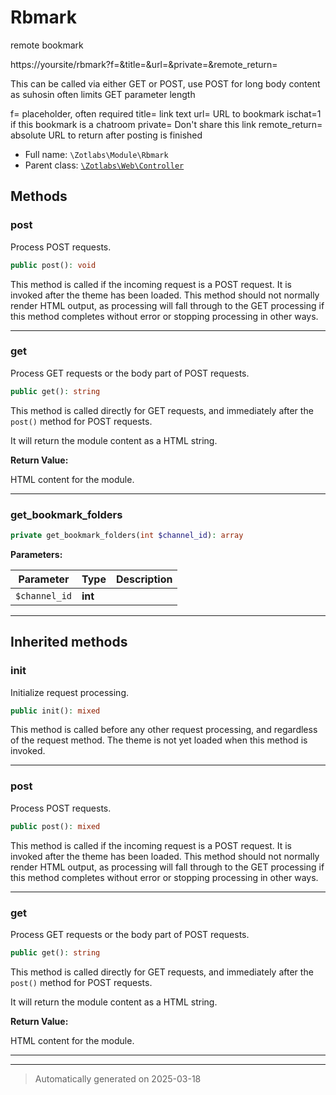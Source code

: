 
# Rbmark

remote bookmark

https://yoursite/rbmark?f=&title=&url=&private=&remote_return=

This can be called via either GET or POST, use POST for long body content as suhosin often limits GET parameter length

f= placeholder, often required
title= link text
url= URL to bookmark
ischat=1 if this bookmark is a chatroom
private= Don't share this link
remote_return= absolute URL to return after posting is finished

* Full name: `\Zotlabs\Module\Rbmark`
* Parent class: [`\Zotlabs\Web\Controller`](../Web/Controller.md)




## Methods


### post

Process POST requests.

```php
public post(): void
```

This method is called if the incoming request is a POST request. It is
invoked after the theme has been loaded. This method should not normally
render HTML output, as processing will fall through to the GET processing
if this method completes without error or stopping processing in other
ways.










***

### get

Process GET requests or the body part of POST requests.

```php
public get(): string
```

This method is called directly for GET requests, and immediately after the
`post()` method for POST requests.

It will return the module content as a HTML string.







**Return Value:**

HTML content for the module.




***

### get_bookmark_folders



```php
private get_bookmark_folders(int $channel_id): array
```








**Parameters:**

| Parameter | Type | Description |
|-----------|------|-------------|
| `$channel_id` | **int** |  |





***


## Inherited methods


### init

Initialize request processing.

```php
public init(): mixed
```

This method is called before any other request processing, and
regardless of the request method. The theme is not yet loaded when
this method is invoked.










***

### post

Process POST requests.

```php
public post(): mixed
```

This method is called if the incoming request is a POST request. It is
invoked after the theme has been loaded. This method should not normally
render HTML output, as processing will fall through to the GET processing
if this method completes without error or stopping processing in other
ways.










***

### get

Process GET requests or the body part of POST requests.

```php
public get(): string
```

This method is called directly for GET requests, and immediately after the
`post()` method for POST requests.

It will return the module content as a HTML string.







**Return Value:**

HTML content for the module.




***


***
> Automatically generated on 2025-03-18

